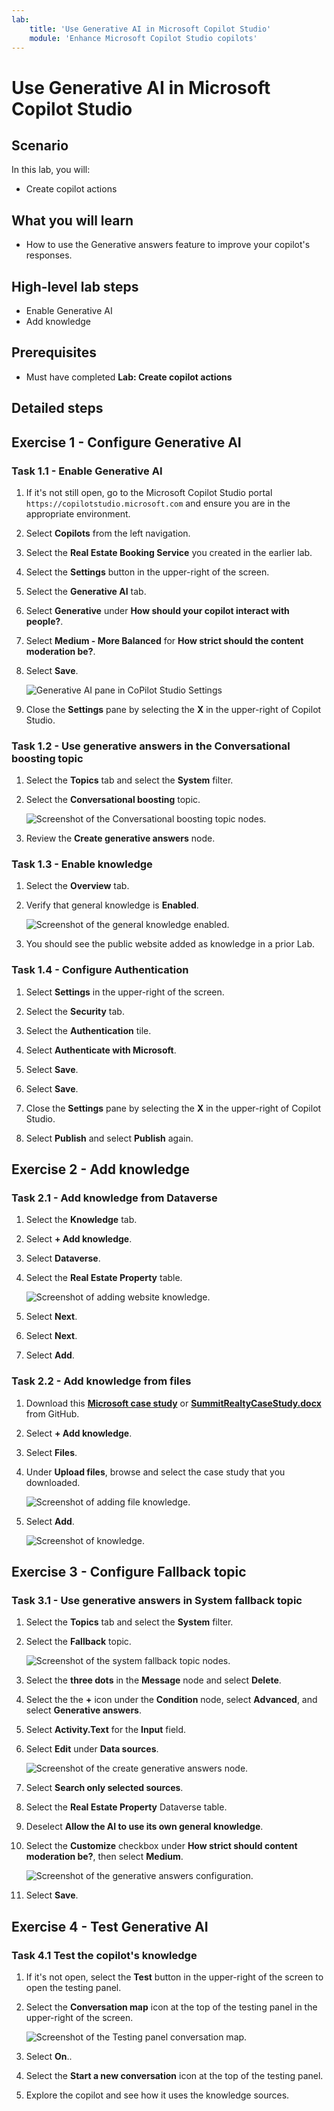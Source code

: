 ```yaml
---
lab:
    title: 'Use Generative AI in Microsoft Copilot Studio'
    module: 'Enhance Microsoft Copilot Studio copilots'
---
```


# Use Generative AI in Microsoft Copilot Studio

## Scenario

In this lab, you will:

- Create copilot actions

## What you will learn

- How to use the Generative answers feature to improve your copilot's responses.

## High-level lab steps

- Enable Generative AI
- Add knowledge
  
## Prerequisites

- Must have completed **Lab: Create copilot actions**

## Detailed steps

## Exercise 1 - Configure Generative AI

### Task 1.1 - Enable Generative AI

1. If it's not still open, go to the Microsoft Copilot Studio portal `https://copilotstudio.microsoft.com` and ensure you are in the appropriate environment.

1. Select **Copilots** from the left navigation.

1. Select the **Real Estate Booking Service** you created in the earlier lab.

1. Select the **Settings** button in the upper-right of the screen.

1. Select the **Generative AI** tab.

1. Select **Generative** under **How should your copilot interact with people?**.

1. Select **Medium - More Balanced** for **How strict should the content moderation be?**.

1. Select **Save**.

    ![Generative AI pane in CoPilot Studio Settings](../media/settings-generative-ai-2.png)

1. Close the **Settings** pane by selecting the **X** in the upper-right of Copilot Studio.

### Task 1.2 - Use generative answers in the Conversational boosting topic

1. Select the **Topics** tab and select the **System** filter.

1. Select the **Conversational boosting** topic.

    ![Screenshot of the Conversational boosting topic nodes.](../media/conversational-boosting-topic-original.png)

1. Review the **Create generative answers** node.

### Task 1.3 - Enable knowledge

1. Select the **Overview** tab.

1. Verify that general knowledge is **Enabled**.

    ![Screenshot of the general knowledge enabled.](../media/general-knowledge-2.png)

1. You should see the public website added as knowledge in a prior Lab.

### Task 1.4 - Configure Authentication

1. Select **Settings** in the upper-right of the screen.

1. Select the **Security** tab.

1. Select the **Authentication** tile.

1. Select **Authenticate with Microsoft**.

1. Select **Save**.

1. Select **Save**.

1. Close the **Settings** pane by selecting the **X** in the upper-right of Copilot Studio.

1. Select **Publish** and select **Publish** again.

## Exercise 2 - Add knowledge

### Task 2.1 - Add knowledge from Dataverse

1. Select the **Knowledge** tab.

1. Select **+ Add knowledge**.

1. Select **Dataverse**.

1. Select the **Real Estate Property** table.

    ![Screenshot of adding website knowledge.](../media/add-dataverse-knowedge-step1.png)

1. Select **Next**.

1. Select **Next**.

1. Select **Add**.

### Task 2.2 - Add knowledge from files

1. Download this [**Microsoft case study**](https://download.microsoft.com/documents/customerevidence/Files/4000007499/SummitRealtyCaseStudy.docx) or [**SummitRealtyCaseStudy.docx**](../../Allfiles/SummitRealtyCaseStudy.docx) from GitHub.

1. Select **+ Add knowledge**.

1. Select **Files**.

1. Under **Upload files**, browse and select the case study that you downloaded.

    ![Screenshot of adding file knowledge.](../media/add-file-knowledge.png)

1. Select **Add**.

    ![Screenshot of knowledge.](../media/knowledge-added.png)

## Exercise 3 - Configure Fallback topic

### Task 3.1 - Use generative answers in System fallback topic

1. Select the **Topics** tab and select the **System** filter.

1. Select the **Fallback** topic.

    ![Screenshot of the system fallback topic nodes.](../media/fallback-topic-original.png)

1. Select the **three dots** in the **Message** node and select **Delete**.

1. Select the the **+** icon under the **Condition** node, select **Advanced**, and select **Generative answers**.

1. Select **Activity.Text** for the **Input** field.

1. Select **Edit** under **Data sources**.

    ![Screenshot of the create generative answers node.](../media/fallback-topic-answers-2.png)

1. Select **Search only selected sources**.

1. Select the **Real Estate Property** Dataverse table.

1. Deselect **Allow the AI to use its own general knowledge**.

1. Select the **Customize** checkbox under **How strict should content moderation be?**, then select **Medium**.

    ![Screenshot of the generative answers configuration.](../media/fallback-topic-answers-knowledge-2.png)

1. Select **Save**.

## Exercise 4 - Test Generative AI

### Task 4.1 Test the copilot's knowledge

1. If it's not open, select the **Test** button in the upper-right of the screen to open the testing panel.

1. Select the **Conversation map** icon at the top of the testing panel in the upper-right of the screen.

    ![Screenshot of the Testing panel conversation map.](../media/test-pane-conversation-map.png)

1. Select **On**..

1. Select the **Start a new conversation** icon at the top of the testing panel.

1. Explore the copilot and see how it uses the knowledge sources.
